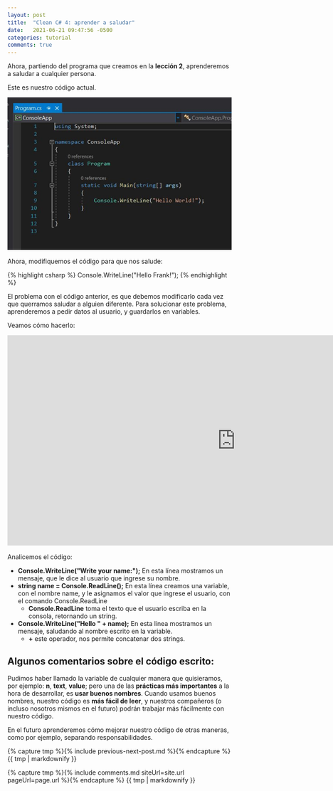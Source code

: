 ```yaml
---
layout: post
title:  "Clean C# 4: aprender a saludar"
date:   2021-06-21 09:47:56 -0500
categories: tutorial
comments: true
---
```


Ahora, partiendo del programa que creamos en la **lección 2**, aprenderemos a saludar a cualquier persona.

Este es nuestro código actual.

![SolutionNaming](/assets/images/2_MyFirstProject/6.jpg)

Ahora, modifiquemos el código para que nos salude:

{% highlight csharp %}
Console.WriteLine("Hello Frank!");
{% endhighlight %}

El problema con el código anterior, es que debemos modificarlo cada vez que querramos saludar a alguien diferente. 
Para solucionar este problema, aprenderemos a pedir datos al usuario, y guardarlos en variables.

Veamos cómo hacerlo:

<iframe
  src="https://carbon.now.sh/embed?bg=rgba%28171%2C+184%2C+195%2C+1%29&t=seti&wt=none&l=text%2Fx-csharp&ds=true&dsyoff=20px&dsblur=68px&wc=true&wa=true&pv=56px&ph=56px&ln=false&fl=1&fm=Hack&fs=14px&lh=133%25&si=false&es=2x&wm=false&code=Console.WriteLine%28%2522Write%2520your%2520name%253A%2522%29%253B%250Astring%2520name%2520%253D%2520Console.ReadLine%28%29%253B%250A%250AConsole.WriteLine%28%2522Hello%2520%2522%2520%252B%2520name%29%253B"
  style="width: 1024px; height: 473px; border:0; transform: scale(1); overflow:hidden;"
  sandbox="allow-scripts allow-same-origin">
</iframe>

Analicemos el código:

- **Console.WriteLine("Write your name:");** En esta línea mostramos un mensaje, que le dice al usuario que ingrese su nombre.
- **string name = Console.ReadLine();** En esta línea creamos una variable, con el nombre name, y le asignamos el valor que ingrese el usuario, con el comando Console.ReadLine
    - **Console.ReadLine** toma el texto que el usuario escriba en la consola, retornando un string.
- **Console.WriteLine("Hello " + name);** En esta línea mostramos un mensaje, saludando al nombre escrito en la variable.
    - **+** este operador, nos permite concatenar dos strings.

## Algunos comentarios sobre el código escrito:

 Pudimos haber llamado la variable de cualquier manera que quisieramos, por ejemplo: **n**, **text**, **value**; pero una de las **prácticas más importantes** a la hora de desarrollar, es **usar buenos nombres**.
 Cuando usamos buenos nombres, nuestro código es **más fácil de leer**, y nuestros compañeros (o incluso nosotros mismos en el futuro) podrán trabajar más fácilmente con nuestro código.

 En el futuro aprenderemos cómo mejorar nuestro código de otras maneras, como por ejemplo, separando responsabilidades.

{% capture tmp %}{% include previous-next-post.md %}{% endcapture %}
{{ tmp | markdownify }}

{% capture tmp %}{% include comments.md siteUrl=site.url pageUrl=page.url %}{% endcapture %}
{{ tmp | markdownify }}